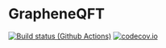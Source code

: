 # GrapheneQFT

[![Build status (Github Actions)](https://github.com/rodin-physics/GrapheneDFT/workflow/CI/badge.svg)](https://github.com/rodin-physics/GrapheneDFT/actions)
[![codecov.io](http://codecov.io/github/rodin-physics/GrapheneDFT/coverage.svg?branch=main)](http://codecov.io/github/rodin-physics/GrapheneDFT?branch=main)
